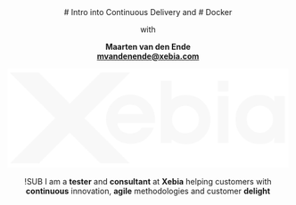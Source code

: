 <!-- .slide: data-background="#64217E" -->
<center>
# Intro into Continuous Delivery and <!-- .element: class="intro-header" -->
# Docker <!-- .element: class="intro-header" -->

with <!-- .element: style="color:white" -->

**Maarten van den Ende** <!-- .element: style="color:white" --> <br />
**mvandenende@xebia.com** <!-- .element: style="color:white" -->

![Docker logo](img/xebia.svg) <!-- .element: class="noborder" style="width: 70%; height: auto;"-->

!SUB
I am a **tester** and **consultant** at **Xebia** helping customers
with **continuous** innovation, **agile** methodologies and customer **delight**
